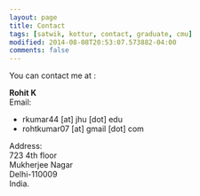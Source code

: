 ```yaml
---
layout: page
title: Contact
tags: [satwik, kottur, contact, graduate, cmu]
modified: 2014-08-08T20:53:07.573882-04:00
comments: false
---
```


You can contact me at :

**Rohit K**  
Email:  

* rkumar44 [at] jhu [dot] edu
* rohtkumar07 [at] gmail [dot] com

Address:   
723 4th floor  
Mukherjee Nagar  
Delhi-110009  
India. 

